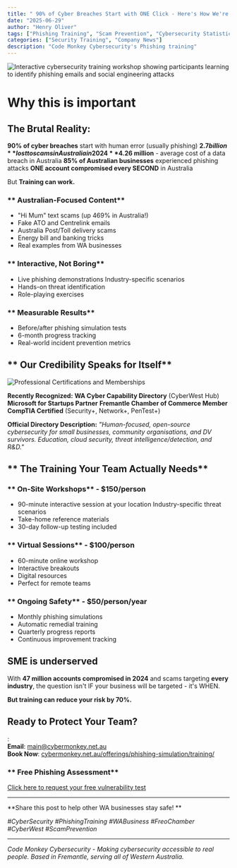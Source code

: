 ```yaml
---
title: " 90% of Cyber Breaches Start with ONE Click - Here's How We're Fighting Back"
date: "2025-06-29"
author: "Henry Oliver"
tags: ["Phishing Training", "Scam Prevention", "Cybersecurity Statistics", "WA Business"]
categories: ["Security Training", "Company News"]
description: "Code Monkey Cybersecurity's Phishing training"
---
```


![Interactive cybersecurity training workshop showing participants learning to identify phishing emails and social engineering attacks](/images/oh_the_hacks_web.jpg)

# Why this is important

## **The Brutal Reality:**
**90% of cyber breaches** start with human error (usually phishing)
**$2.7 billion** lost to scams in Australia in 2024
**$4.26 million** - average cost of a data breach in Australia
**85% of Australian businesses** experienced phishing attacks
**ONE account compromised every SECOND** in Australia

But **Training can work.**

### ** Australian-Focused Content**
- "Hi Mum" text scams (up 469% in Australia!)
- Fake ATO and Centrelink emails
- Australia Post/Toll delivery scams
- Energy bill and banking tricks
- Real examples from WA businesses

### ** Interactive, Not Boring**
- Live phishing demonstrations
Industry-specific scenarios
- Hands-on threat identification
- Role-playing exercises

### ** Measurable Results**
- Before/after phishing simulation tests
- 6-month progress tracking
- Real-world incident prevention metrics

## ** Our Credibility Speaks for Itself**

![Professional Certifications and Memberships](/images/badges/comptia-security-ce-certification.png)

**Recently Recognized:**
**WA Cyber Capability Directory** (CyberWest Hub)
**Microsoft for Startups Partner**
**Fremantle Chamber of Commerce Member**
**CompTIA Certified** (Security+, Network+, PenTest+)

**Official Directory Description:**
*"Human-focused, open-source cybersecurity for small businesses, community organisations, and DV survivors. Education, cloud security, threat intelligence/detection, and R&D."*

## ** The Training Your Team Actually Needs**

### ** On-Site Workshops** - $150/person
- 90-minute interactive session at your location
Industry-specific threat scenarios
- Take-home reference materials
- 30-day follow-up testing included

### ** Virtual Sessions** - $100/person  
- 60-minute online workshop
- Interactive breakouts
- Digital resources
- Perfect for remote teams

### ** Ongoing Safety** - $50/person/year
- Monthly phishing simulations
- Automatic remedial training
- Quarterly progress reports
- Continuous improvement tracking



## SME is underserved

With **47 million accounts compromised in 2024** and scams targeting **every industry**, the question isn't IF your business will be targeted - it's WHEN.

**But training can reduce your risk by 70%.**

## **Ready to Protect Your Team?**

 :   
 **Email**: [main@cybermonkey.net.au](mailto:main@cybermonkey.net.au)  
 **Book Now**: [cybermonkey.net.au/offerings/phishing-simulation/training/](https://cybermonkey.net.au/offerings/phishing-simulation/training/)

### ** Free Phishing Assessment**
[Click here to request your free vulnerability test](mailto:main@cybermonkey.net.au?subject=Free%20Phishing%20Assessment)

---

**Share this post to help other WA businesses stay safe! **

*#CyberSecurity #PhishingTraining #WABusiness #FreoChamber #CyberWest #ScamPrevention*

---

*Code Monkey Cybersecurity - Making cybersecurity accessible to real people. Based in Fremantle, serving all of Western Australia.*